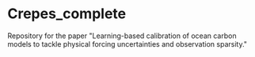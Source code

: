 # Crepes_complete
Repository for the paper "Learning-based calibration of ocean carbon models to tackle physical forcing uncertainties and observation sparsity."
